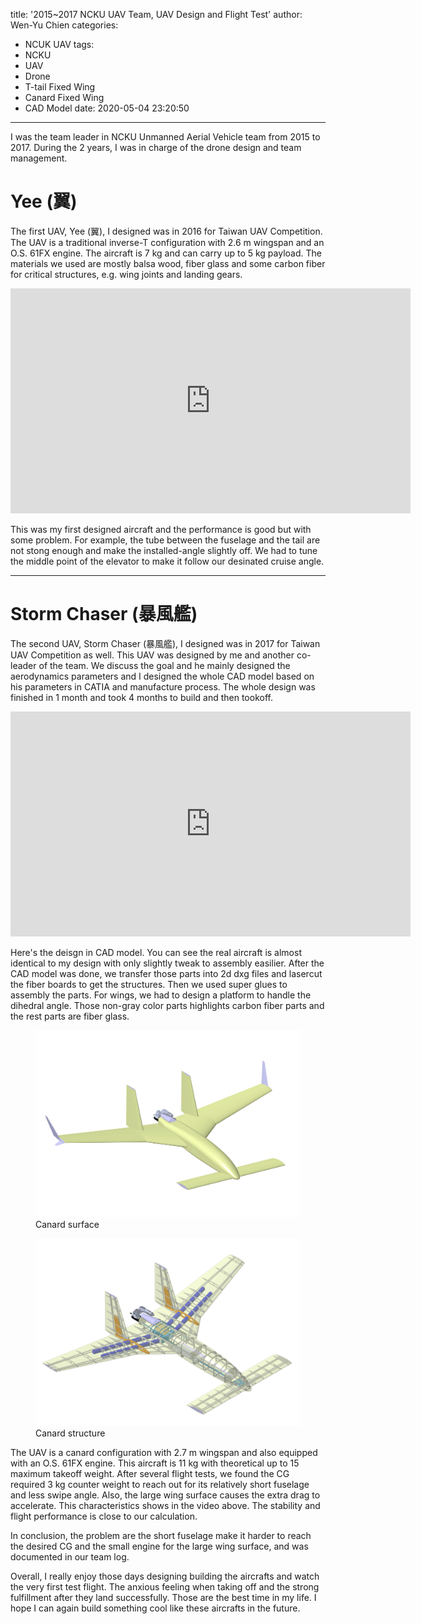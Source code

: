 title: '2015~2017 NCKU UAV Team, UAV Design and Flight Test'
author: Wen-Yu Chien
categories:
  - NCUK UAV
tags:
  - NCKU
  - UAV
  - Drone
  - T-tail Fixed Wing
  - Canard Fixed Wing
  - CAD Model
date: 2020-05-04 23:20:50
---
I was the team leader in NCKU Unmanned Aerial Vehicle team from 2015 to 2017. During the 2 years, I was in charge of the drone design and team management.

# Yee (翼)
The first UAV, Yee (翼), I designed was in 2016 for Taiwan UAV Competition. The UAV is a traditional inverse-T configuration with 2.6 m wingspan and an O.S. 61FX engine. The aircraft is 7 kg and can carry up to 5 kg payload. The materials we used are mostly balsa wood, fiber glass and some carbon fiber for critical structures, e.g. wing joints and landing gears.
<script src="/js/youtube-autoresizer.js"></script>
<iframe width="640" height="360" src="https://www.youtube.com/embed/D05AmAQhahY" frameborder="0" allowfullscreen></iframe>

This was my first designed aircraft and the performance is good but with some problem. For example, the tube between the fuselage and the tail are not stong enough and make the installed-angle slightly off. We had to tune the middle point of the elevator to make it follow our desinated cruise angle. 

***
# Storm Chaser (暴風艦)

The second UAV, Storm Chaser (暴風艦), I designed was in 2017 for Taiwan UAV Competition as well. This UAV was designed by me and another co-leader of the team. We discuss the goal and he mainly designed the aerodynamics parameters and I designed the whole CAD model based on his parameters in CATIA and manufacture process. The whole design was finished in 1 month and took 4 months to build and then tookoff.

<script src="/js/youtube-autoresizer.js"></script>
<iframe width="640" height="360" src="https://www.youtube.com/embed/rLjaZV_vNvc" frameborder="0" allowfullscreen></iframe>

<!--more-->

Here's the deisgn in CAD model. You can see the real aircraft is almost identical to my design with only slightly tweak to assembly easilier. After the CAD model was done, we transfer those parts into 2d dxg files and lasercut the fiber boards to get the structures. Then we used super glues to assembly the parts. For wings, we had to design a platform to handle the dihedral angle. Those non-gray color parts highlights carbon fiber parts and the rest parts are fiber glass.

<figure>
	<img src="/images/106canard.png" alt="2.7m_Wingspan_Canard" width="640">
  	<figcaption>Canard surface</figcaption>
</figure>

<figure>
	<img src="/images/106canard_trans.png" alt="2.7m_Wingspan_Canard_strucutre" width="640">
  	<figcaption>Canard structure</figcaption>
</figure>


The UAV is a canard configuration with 2.7 m wingspan and also equipped with an O.S. 61FX engine. This aircraft is 11 kg with theoretical up to 15 maximum takeoff weight. After several flight tests, we found the CG required 3 kg counter weight to reach out for its relatively short fuselage and less swipe angle. Also, the large wing surface causes the extra drag to accelerate. This characteristics shows in the video above. The stability and flight performance is close to our calculation. 

In conclusion, the problem are the short fuselage make it harder to reach the desired CG and the small engine for the large wing surface, and was documented in our team log.

Overall, I really enjoy those days designing building the aircrafts and watch the very first test flight. The anxious feeling when taking off and the strong fulfillment after they land successfully. Those are the best time in my life. I hope I can again build something cool like these aircrafts in the future.